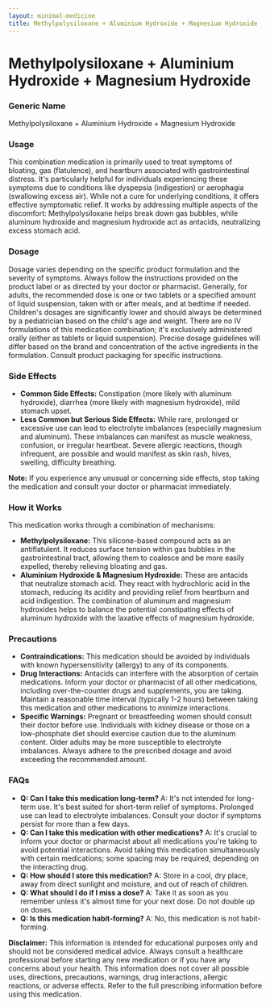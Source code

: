 ```yaml
---
layout: minimal-medicine
title: Methylpolysiloxane + Aluminium Hydroxide + Magnesium Hydroxide
---
```


# Methylpolysiloxane + Aluminium Hydroxide + Magnesium Hydroxide
### Generic Name
Methylpolysiloxane + Aluminium Hydroxide + Magnesium Hydroxide


### Usage

This combination medication is primarily used to treat symptoms of bloating, gas (flatulence), and heartburn associated with gastrointestinal distress.  It's particularly helpful for individuals experiencing these symptoms due to conditions like dyspepsia (indigestion) or aerophagia (swallowing excess air).  While not a cure for underlying conditions, it offers effective symptomatic relief. It works by addressing multiple aspects of the discomfort: Methylpolysiloxane helps break down gas bubbles, while aluminum hydroxide and magnesium hydroxide act as antacids, neutralizing excess stomach acid.


### Dosage

Dosage varies depending on the specific product formulation and the severity of symptoms.  Always follow the instructions provided on the product label or as directed by your doctor or pharmacist.  Generally, for adults, the recommended dose is one or two tablets or a specified amount of liquid suspension, taken with or after meals, and at bedtime if needed.  Children's dosages are significantly lower and should always be determined by a pediatrician based on the child's age and weight.  There are no IV formulations of this medication combination; it's exclusively administered orally (either as tablets or liquid suspension).  Precise dosage guidelines will differ based on the brand and concentration of the active ingredients in the formulation. Consult product packaging for specific instructions.


### Side Effects

* **Common Side Effects:** Constipation (more likely with aluminum hydroxide), diarrhea (more likely with magnesium hydroxide), mild stomach upset.
* **Less Common but Serious Side Effects:**  While rare, prolonged or excessive use can lead to electrolyte imbalances (especially magnesium and aluminum).  These imbalances can manifest as muscle weakness, confusion, or irregular heartbeat.  Severe allergic reactions, though infrequent, are possible and would manifest as skin rash, hives, swelling, difficulty breathing.

**Note:** If you experience any unusual or concerning side effects, stop taking the medication and consult your doctor or pharmacist immediately.


### How it Works

This medication works through a combination of mechanisms:

* **Methylpolysiloxane:** This silicone-based compound acts as an antiflatulent. It reduces surface tension within gas bubbles in the gastrointestinal tract, allowing them to coalesce and be more easily expelled, thereby relieving bloating and gas.
* **Aluminium Hydroxide & Magnesium Hydroxide:** These are antacids that neutralize stomach acid. They react with hydrochloric acid in the stomach, reducing its acidity and providing relief from heartburn and acid indigestion.  The combination of aluminum and magnesium hydroxides helps to balance the potential constipating effects of aluminum hydroxide with the laxative effects of magnesium hydroxide.


### Precautions

* **Contraindications:** This medication should be avoided by individuals with known hypersensitivity (allergy) to any of its components.
* **Drug Interactions:**  Antacids can interfere with the absorption of certain medications.  Inform your doctor or pharmacist of all other medications, including over-the-counter drugs and supplements, you are taking.  Maintain a reasonable time interval (typically 1-2 hours) between taking this medication and other medications to minimize interactions.
* **Specific Warnings:**  Pregnant or breastfeeding women should consult their doctor before use.  Individuals with kidney disease or those on a low-phosphate diet should exercise caution due to the aluminum content.  Older adults may be more susceptible to electrolyte imbalances.  Always adhere to the prescribed dosage and avoid exceeding the recommended amount.


### FAQs

* **Q: Can I take this medication long-term?** A:  It's not intended for long-term use. It's best suited for short-term relief of symptoms. Prolonged use can lead to electrolyte imbalances. Consult your doctor if symptoms persist for more than a few days.
* **Q:  Can I take this medication with other medications?** A:  It's crucial to inform your doctor or pharmacist about all medications you're taking to avoid potential interactions.  Avoid taking this medication simultaneously with certain medications; some spacing may be required, depending on the interacting drug.
* **Q: How should I store this medication?** A: Store in a cool, dry place, away from direct sunlight and moisture, and out of reach of children.
* **Q: What should I do if I miss a dose?** A: Take it as soon as you remember unless it's almost time for your next dose. Do not double up on doses.
* **Q: Is this medication habit-forming?** A: No, this medication is not habit-forming.


**Disclaimer:** This information is intended for educational purposes only and should not be considered medical advice. Always consult a healthcare professional before starting any new medication or if you have any concerns about your health.  This information does not cover all possible uses, directions, precautions, warnings, drug interactions, allergic reactions, or adverse effects.  Refer to the full prescribing information before using this medication.
